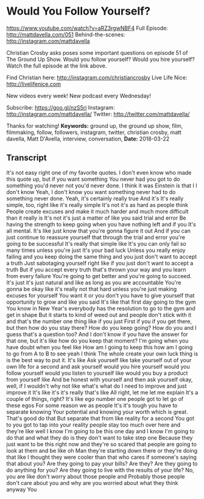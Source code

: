 # Would You Follow Yourself?
https://www.youtube.com/watch?v=aRZ3rgwNBF4
Full Episode: http://mattdavella.com/051
Behind-the-scenes: http://instagram.com/mattdavella

Christian Crosby asks poses some important questions on episode 51 of The Ground Up Show. Would you follow yourself? Would you hire yourself? Watch the full episode at the link above.

Find Christian here: http://instagram.com/christiancrosby
Live Life Nice: http://livelifenice.com

New videos every week! New podcast every Wednesday!

Subscribe:  https://goo.gl/nzS5ri
Instagram:  http://instagram.com/mattdavella/
Twitter:  http://twitter.com/mattdavella/

Thanks for watching!
**Keywords:** ground up, the ground up show, film, filmmaking, follow, followers, instagram, twitter, christian crosby, matt davella, Matt D'Avella, interview, conversation, 
**Date:** 2018-03-22

## Transcript
 It's not easy right one of my favorite quotes. I don't even know who made this quote up, but if you want something You never had you got to do something you'd never not you'd never done. I think it was Einstein is that I I don't know Yeah, I don't know you want something never had to do something never done. Yeah, it's certainly really true And it's It's really simple, too, right like it's really simple It's not it's as hard as people think People create excuses and make it much harder and much more difficult than it really is It's not it's just a matter of like you said trial and error Be having the strength to keep going when you have nothing left and if you It's all mental. It's like just know that you're gonna figure it out And if you can just continue to reassure yourself that through the trial and error you're going to be successful It's really that simple like It's you can only fail so many times unless you're just It's your bad luck Unless you really enjoy failing and you keep doing the same thing and you just don't want to accept a truth Just sabotaging yourself right like if you just don't want to accept a truth But if you accept every truth that's thrown your way and you learn from every failure You're going to get better and you're going to succeed. It's just it's just natural and like as long as you are accountable You're gonna be okay like it's really not that hard unless you're just making excuses for yourself You want it or you don't you have to give yourself that opportunity to grow and like you said It's like that first day going to the gym You know in New Year's everybody has the resolution to go to the gym and get in shape But it starts to kind of weed out and people don't stick with it and that's the number one thing like if you just First if you if you get there, but then how do you stay there? How do you keep going? How do you and I guess that's a question too? And I don't know if you have the answer for that one, but it's like how do you keep that moment? I'm going when you have doubt when you feel like How am I going to keep this how am I going to go from A to B to see yeah I think The whole create your own luck thing is is the best way to put it. It's like Ask yourself like take yourself out of your own life for a second and ask yourself would you hire yourself would you follow yourself would you listen to yourself like would you buy a product from yourself like And be honest with yourself and then ask yourself okay, well, if I wouldn't why not like what's what do I need to improve and just improve it It's like it's it's really that's like All right, let me let me explain It's a couple of things, right? It's like ego number one people got to let go of these egos For some reason we as people It's it's tough you have to separate knowing Your potential and knowing your worth which is great. That's good do that But separate that from like reality for a second You got to you got to tap into your reality people stay too much over here and they're like well I know I'm going to be this one day and I know I'm going to do that and what they do is they don't want to take step one Because they just want to be this right now and they're so scared that people are going to look at them and be like oh Man they're starting down there or they're doing that like I thought they were cooler than that who cares if someone's saying that about you? Are they going to pay your bills? Are they? Are they going to do anything for you? Are they going to live with the results of your life? No, you are like don't worry about those people and Probably those people don't care about you and why are you worried about what they think anyway You
